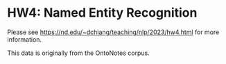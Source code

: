 # HW4: Named Entity Recognition

Please see https://nd.edu/~dchiang/teaching/nlp/2023/hw4.html for more information.

This data is originally from the OntoNotes corpus.